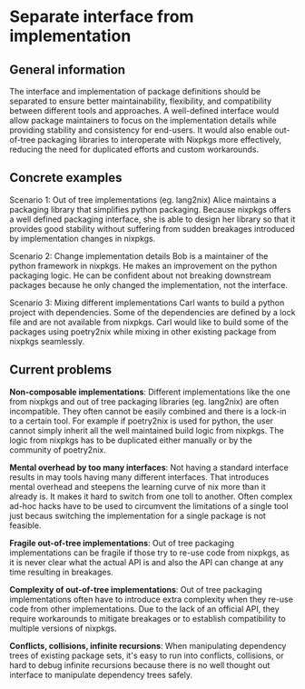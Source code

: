 # Separate interface from implementation

## General information

The interface and implementation of package definitions should be separated to ensure better maintainability, flexibility, and compatibility between different tools and approaches. A well-defined interface would allow package maintainers to focus on the implementation details while providing stability and consistency for end-users. It would also enable out-of-tree packaging libraries to interoperate with Nixpkgs more effectively, reducing the need for duplicated efforts and custom workarounds.

## Concrete examples

Scenario 1: Out of tree implementations (eg. lang2nix)
Alice maintains a packaging library that simplifies python packaging. Because nixpkgs offers a well defined packaging interface, she is able to design her library so that it provides good stability without suffering from sudden breakages introduced by implementation changes in nixpkgs.

Scenario 2: Change implementation details
Bob is a maintainer of the python framework in nixpkgs. He makes an improvement on the python packaging logic. He can be confident about not breaking downstream packages because he only changed the implementation, not the interface.

Scenario 3: Mixing different implementations
Carl wants to build a python project with dependencies. Some of the dependencies are defined by a lock file and are not available from nixpkgs. Carl would like to build some of the packages using poetry2nix while mixing in other existing package from nixpkgs seamlessly.

## Current problems

**Non-composable implementations**: Different implementations like the one from nixpkgs and out of tree packaging libraries (eg. lang2nix) are often incompatible. They often cannot be easily combined and there is a lock-in to a certain tool. For example if poetry2nix is used for python, the user cannot simply inherit all the well maintained build logic from nixpkgs. The logic from nixpkgs has to be duplicated either manually or by the community of poetry2nix.

**Mental overhead by too many interfaces**: Not having a standard interface results in may tools having many different interfaces. That introduces mental overhead and steepens the learning curve of nix more than it already is. It makes it hard to switch from one toll to another. Often complex ad-hoc hacks have to be used to circumvent the limitations of a single tool just becaus switching the implementation for a single package is not feasible.

**Fragile out-of-tree implementations**: Out of tree packaging implementations can be fragile if those try to re-use code from nixpkgs, as it is never clear what the actual API is and also the API can change at any time resulting in breakages.

**Complexity of out-of-tree implementations**: Out of tree packaging implementations often have to introduce extra complexity when they re-use code from other implementations. Due to the lack of an official API, they require workarounds to mitigate breakages or to establish compatibility to multiple versions of nixpkgs.

**Conflicts, collisions, infinite recursions**: When manipulating dependency trees of existing package sets, it's easy to run into conflicts, collisions, or hard to debug infinite recursions because there is no well thought out interface to manipulate dependency trees safely.
